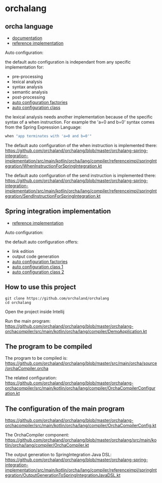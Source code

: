 # orchalang

## orcha language

* [documentation](http://www.orchalang.com/)
* [reference implementation](https://github.com/orchaland/orchalang/tree/master/orchalang)

Auto configuration: 

the default auto configuration is independant from any specific implementation for:
* pre-processing
* lexical analysis
* syntax analysis
* semantic analysis
* post-processing
* [auto configuration factories](https://github.com/orchaland/orchalang/blob/master/orchalang/src/main/resources/META-INF/spring.factories)
* [auto configuration class](https://github.com/orchaland/orchalang/blob/master/orchalang/src/main/java/orcha/lang/compiler/SpringIntegrationAutoConfiguration.java)

the lexical analysis needs another implementation because of the specific syntax of a when instruction. For example the 'a=0 and b=0' syntax comes from the Spring Expression Language:

````java
when "app terminates with 'a=0 and b=0'"
````

The default auto configuration of the when instruction is implemented there: https://github.com/orchaland/orchalang/blob/master/orchalang-spring-integration-implementation/src/main/kotlin/orcha/lang/compiler/referenceimpl/springIntegration/WhenInstructionForSpringIntegration.kt

The default auto configuration of the send instruction is implemented there: https://github.com/orchaland/orchalang/blob/master/orchalang-spring-integration-implementation/src/main/kotlin/orcha/lang/compiler/referenceimpl/springIntegration/SendInstructionForSpringIntegration.kt 
## Spring integration implementation

* [reference implementation](https://github.com/orchaland/orchalang/tree/master/orchalang-spring-integration-implementation)

Auto configuration: 

the default auto configuration offers:
* link edition
* output code generation
* [auto configuration factories](https://github.com/orchaland/orchalang/blob/master/orchalang-spring-integration-implementation/src/main/ressources/META-INF/spring.factories)
* [auto configuration class 1](https://github.com/orchaland/orchalang/blob/master/orchalang-spring-integration-implementation/src/main/kotlin/orcha/lang/compiler/referenceimpl/springIntegration/DefaultAutoConfiguration.kt)
* [auto configuration class 2](https://github.com/orchaland/orchalang/blob/master/orchalang-spring-integration-implementation/src/main/kotlin/orcha/lang/compiler/referenceimpl/springIntegration/SpringIntegrationAutoConfiguration.kt)

## How to use this project

````shell script
git clone https://github.com/orchaland/orchalang
cd orchalang
````

Open the project inside Intellij

Run the main program: https://github.com/orchaland/orchalang/blob/master/orchalang-orchacompiler/src/main/kotlin/orcha/lang/compiler/DemoApplication.kt

## The program to be compiled

The program to be compiled is: https://github.com/orchaland/orchalang/blob/master/src/main/orcha/source/orchaCompiler.orcha

The related configuration: https://github.com/orchaland/orchalang/blob/master/orchalang-orchacompiler/src/main/kotlin/orcha/lang/compiler/OrchaCompilerConfiguration.kt

## The configuration of the main program

https://github.com/orchaland/orchalang/blob/master/orchalang-orchacompiler/src/main/kotlin/orcha/lang/compiler/OrchaCompilerConfig.kt

The OrchaCompiler component: https://github.com/orchaland/orchalang/blob/master/orchalang/src/main/kotlin/orcha/lang/compiler/OrchaCompiler.kt

The output generation to SpringIntegration Java DSL: https://github.com/orchaland/orchalang/blob/master/orchalang-spring-integration-implementation/src/main/kotlin/orcha/lang/compiler/referenceimpl/springIntegration/OutputGenerationToSpringIntegrationJavaDSL.kt
